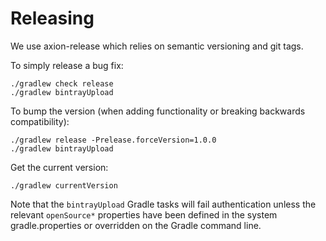 # Releasing

We use axion-release which relies on semantic versioning and git tags.

To simply release a bug fix:

    ./gradlew check release
    ./gradlew bintrayUpload

To bump the version (when adding functionality or breaking backwards compatibility):

    ./gradlew release -Prelease.forceVersion=1.0.0
    ./gradlew bintrayUpload

Get the current version:

    ./gradlew currentVersion

Note that the `bintrayUpload` Gradle tasks will fail authentication unless the relevant `openSource*` properties have
been defined in the system gradle.properties or overridden on the Gradle command line.
